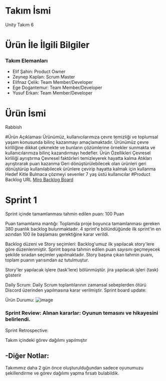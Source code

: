 # Takım İsmi
Unity Takım 6

# Ürün İle İlgili Bilgiler
### Takım Elemanları
- Elif Şahin: Product Owner
- Zeynep Kaplan: Scrum Master
- Elifnaz Çelik: Team Member/Developer
- Ege Dogantemur: Team Member/Developer
- Yusuf Erkan: Team Member/Developer

# Ürün İsmi
Rabbish

#Ürün Açıklaması
Ürünümüz, kullanıcılarımıza çevre temizliği ve toplumsal yaşam konusunda bilinç kazanmayı amaçlamaktadır. Ürünümüz çevre kirliliğine dikkat çekmekte ve bunların çözümlerine örnekler sunmakta ve kullanıcılarımıza bilinç kazandırmayı hedefler.
Ürün Özellikleri
Çevresel kirliliği ayrıştırma 
Çevresel faktörleri temizleyerek hayatta kalma
Atıkları ayrıştırarak puan kazanma
Geri dönüştürülebilecek olan ürünleri geri dönüştürüp kullanılabilecek ürünlere çevirip hayatta kalmak için kullanma 
Hedef Kitle
Bulmaca çözmeyi sevenler
7 yaş üstü kullanıcılar
#Product Backlog URL
[Miro Backlog Board](https://zeynepkaplan.atlassian.net/jira/core/projects/B2T6/list?filter=updatedDate%20%3E%3D%20-1w&hideDone=false)

# Sprint 1

Sprint içinde tamamlanması tahmin edilen puan: 100 Puan

Puan tamamlama mantığı: Toplamda proje boyunca tamamlanması gereken 380 puanlık backlog bulunmaktadır. 4 sprint'e bölündüğünde ilk sprint'in en azından 100 ile başlaması gerektiğine karar verildi.

Backlog düzeni ve Story seçimleri: Backlog'umuz ilk yapılacak story'lere göre düzenlenmiştir. Sprint başına tahmin edilen puan sayısını geçmeyecek şekilde sıradan seçimler yapılmaktadır. Story başına çıkan tahmin puanı, toplam puanın yarısından az tutulmuştur.

Story'ler yapılacak işlere (task'lere) bölünmüştür. jira yapılacak işleri (task) gösterir

Daily Scrum: Daily Scrum toplantılarının zamansal sebeplerden ötürü Discord üzerinden yapılmasına karar verilmiştir.
Sprint board update: 

Ürün Durumu: ![image](https://github.com/elifnazcelik/OUABootcamp2024/assets/117751053/657ed4ca-695b-4c18-8b08-503b41421c35)


### Sprint Review: Alınan kararlar: Oyunun temasını ve hikayesini belirlendi.
Sprint Retrospective:

Takım içindeki görev dağılımı yapılmıştır

## -Diğer Notlar:

Takımımız daha 2 gün önce oluşturulduğundan sadece oyunumuzu şekillendirme ve görev dağılımı yapma fırsatı bulabildik.
